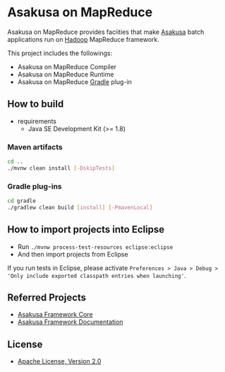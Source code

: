 # Asakusa on MapReduce

Asakusa on MapReduce provides faciities that make [Asakusa](https://github.com/asakusafw/asakusafw) batch applications run on [Hadoop](http://hadoop.apache.org/) MapReduce framework.


This project includes the followings:

* Asakusa on MapReduce Compiler
* Asakusa on MapReduce Runtime
* Asakusa on MapReduce [Gradle](http://gradle.org/) plug-in

## How to build

* requirements
  * Java SE Development Kit (>= 1.8)

### Maven artifacts

```sh
cd ..
./mvnw clean install [-DskipTests]
```

### Gradle plug-ins

```sh
cd gradle
./gradlew clean build [install] [-PmavenLocal]
```

## How to import projects into Eclipse

* Run `./mvnw process-test-resources eclipse:eclipse`
* And then import projects from Eclipse

If you run tests in Eclipse, please activate `Preferences > Java > Debug > 'Only include exported classpath entries when launching'`.

## Referred Projects
* [Asakusa Framework Core](https://github.com/asakusafw/asakusafw)
* [Asakusa Framework Documentation](https://github.com/asakusafw/asakusafw-documentation)

## License
* [Apache License, Version 2.0](http://www.apache.org/licenses/LICENSE-2.0)
